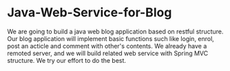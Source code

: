 # Java-Web-Service-for-Blog
We are going to build a java web blog application based on restful structure. Our blog application will implement basic functions such like login, enrol, post an acticle and comment with other's contents. We already have a remoted server, and we will build related web service with Spring MVC structure. We try our effort to do the best.
